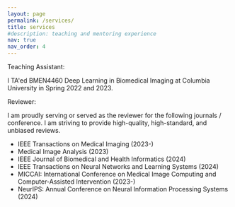 ```yaml
---
layout: page
permalink: /services/
title: services
#description: teaching and mentoring experience
nav: true
nav_order: 4
---
```


Teaching Assistant: 

I TA'ed BMEN4460 Deep Learning in Biomedical Imaging at Columbia University in Spring 2022 and 2023.

Reviewer:

I am proudly serving or served as the reviewer for the following journals / conference. I am striving to provide high-quality, high-standard, and unbiased reviews.

* IEEE Transactions on Medical Imaging (2023-)
* Medical Image Analysis (2023)
* IEEE Journal of Biomedical and Health Informatics (2024)
* IEEE Transactions on Neural Networks and Learning Systems (2024)
* MICCAI: International Conference on Medical Image Computing and Computer-Assisted Intervention (2023-)
* NeurIPS: Annual Conference on Neural Information Processing Systems (2024)
